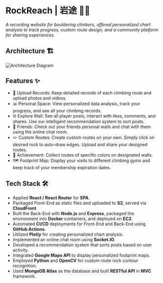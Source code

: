 # RockReach | 岩途 🧗‍♂️

*A recording website for bouldering climbers, offered personalized chart analysis to track
progress, custom route design, and a community platform for sharing experiences.*

## Architecture 🏗️

![Architecture Diagram](https://rockreach-0618.s3.ap-southeast-2.amazonaws.com/Architecture.png)

## Features ✨

- 📁 Upload Records: Keep detailed records of each climbing route and upload photos and videos.
- 📊 Personal Space: View personalized data analysis, track your progress, and see all your climbing records.
- 🌐 Explore Wall: See all player posts, interact with likes, comments, and shares. Use our intelligent recommendation system to sort posts.
- 🤝 Friends: Check out your friends personal walls and chat with them using the online chat room.
- ✏️ Custom Routes: Create custom routes on your own. Simply click on desired rock to auto-draw edges. Upload and share your designed routes.
- 🌟 Achievement: Collect routes of specific colors on designated walls.
- 🗺️ Footprint Map: Display your visits to different climbing gyms and keep track of your membership expiration dates.

## Tech Stack 🛠️

- Applied **React / React Router** for **SPA**.
- Packaged Front-End as static files and uploaded to **S3**, served via **CloudFront**.
- Built the Back-End with **Node.js** and **Express**, packaged the environment into **Docker**
containers, and deployed on **EC2**.
- Automated **CI/CD** deployments for Front-End and Back-End using **GitHub Actions**.
- Utilized **Plotly** for creating personalized chart analysis.
- Implemented an online chat room using **Socket.IO**.
- Developed a recommendation system that sorts posts based on user activity.
- Integrated **Google Maps API** to display personalized footprint maps.
- Employed **Python** and **OpenCV** for custom route rock contour recognition.
- Used **MongoDB Atlas** as the database and built **RESTful API** in **MVC** framework.


